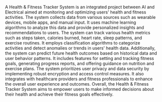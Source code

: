 A Health & Fitness Tracker System is an integrated project between AI and Electrical aimed at monitoring and optimizing users' health and fitness activities. The system collects data from various sources such as wearable devices, mobile apps, and manual input. It uses machine learning algorithms to analyze this data and provide personalized insights and recommendations to users. The system can track various health metrics such as steps taken, calories burned, heart rate, sleep patterns, and exercise routines. It employs classification algorithms to categorize activities and detect anomalies or trends in users' health data. Additionally, the system can predict future health outcomes based on historical data and user behavior patterns. It includes features for setting and tracking fitness goals, generating progress reports, and offering guidance on nutrition and exercise plans. The system prioritizes user privacy and data security by implementing robust encryption and access control measures. It also integrates with healthcare providers and fitness professionals to enhance the overall user experience and outcomes. Overall, the Health & Fitness Tracker System aims to empower users to make informed decisions about their health and achieve their fitness goals effectively.



